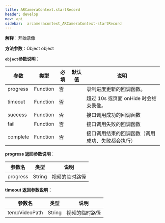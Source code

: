 ```yaml
---
title: ARCameraContext.startRecord
header: develop
nav: api
sidebar:  arcameracontext_ARCameraContext-startRecord
---
```




 
**解释**：开始录像


**方法参数**：Object object

**`object`参数说明**：

|参数 | 类型 | 必填 |默认值| 说明|
|---- | ---- | ---- |---- |---|
|progress|Function|否||录制进度更新的回调函数。|
|timeout|Function|否||超过 10s 或页面 onHide 时会结束录像。|
|success |Function  |  否 | | 接口调用成功的回调函数|
|fail  |  Function |   否  | |接口调用失败的回调函数|
|complete   | Function |   否  | |接口调用结束的回调函数（调用成功、失败都会执行）|


**progress 返回参数说明**：


|参数名 |类型  |说明|
|---- | ---- | ---- |
|progress  | String | 视频的临时路径 |

**timeout 返回参数说明**：


|参数名 |类型  |说明|
|---- | ---- | ---- |
|tempVideoPath  | String | 视频的临时路径 |

